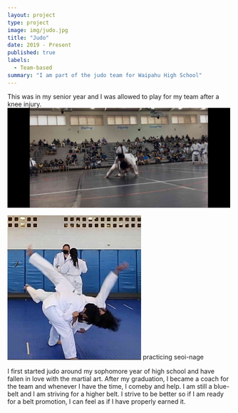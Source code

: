 ```yaml
---
layout: project
type: project
image: img/judo.jpg
title: "Judo"
date: 2019 - Present
published: true
labels:
  - Team-based
summary: "I am part of the judo team for Waipahu High School"
---
```

This was in my senior year and I was allowed to play for my team after a knee injury.<img width = 500px class="img-fluid" src="../img/throw.jpg"> 

<img width = 300px class="img-fluid" src="../img/me.jpg"> practicing seoi-nage

I first started judo around my sophomore year of high school and have fallen in love with the martial art. After my graduation, I became a coach for the team and whenever I have the time, I comeby and help. I am still a blue-belt and I am striving for a higher belt. I strive to be better so if I am ready for a belt promotion, I can feel as if I have properly earned it. 
